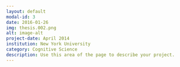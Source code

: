 ```yaml
---
layout: default
modal-id: 3
date: 2016-01-26
img: thesis.002.png
alt: image-alt
project-date: April 2014
institution: New York University
category: Cognitive Science
description: Use this area of the page to describe your project.
---
```

